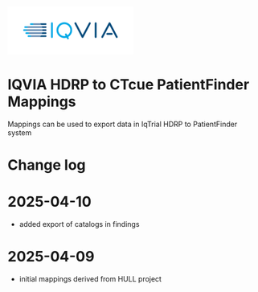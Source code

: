 <img src="/docs/images/Logo.png" width="250" alt="IQVIA Logo"/>

IQVIA HDRP to CTcue PatientFinder Mappings
========================

Mappings can be used to export data in IqTrial HDRP to PatientFinder system

# Change log

# 2025-04-10
* added export of catalogs in findings

# 2025-04-09
* initial mappings derived from HULL project

